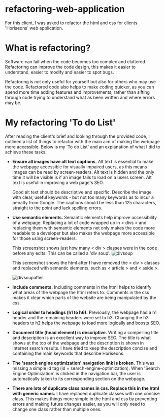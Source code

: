 # refactoring-web-application

For this client, I was asked to refactor the html and css for clients 'Horiseons' web application.

# What is refactoring?

Software can fail when the code becomes too complex and cluttered. Refactoring can improve the code design, this makes it easier to understand, easier to modify and easier to spot bugs.

Refactoring is not only useful for yourself but also for others who may use the code. Refactored code also helps to make coding quicker, as you can spend more time adding features and improvements, rather than sifting through code trying to understand what as been written and where errors may be.

# My refactoring 'To do List'

After reading the client's brief and looking through the provided code, I outlined a list of things to refactor with the main aim of making the webpage more accessible. Below is my 'To do List' and an explanation of what I did to achieve these tasks.

- **Ensure all images have alt text captions.**
  Alt text is essential to make the webpage accessible for visually impaired users, as this means images can be read by screen-readers. Alt text is hidden and the only time it will be visible is if an image fails to load on a users screen. Alt text is useful in improving a web page's SEO.

  Good alt text should be descriptive and specific. Describe the image with clear, useful keywords - but not too many keywords as to incur a penalty from Google. The captions should be less than 125 characters, straight to the point and lack spelling errors.

- **Use semantic elements.**
  Semantic elements help improve accessibility of a webpage. Replacing a lot of code wrapped up in < divs > and replacing them with semantic elements not only makes the code more readable to a developer but also makes the webpage more accessible for those using screen-readers.
  
  This screenshot shows just how many < div > classes were in the code before any edits. This can be called a 'div soup'. 
  ![divsoup](https://user-images.githubusercontent.com/101473841/162231706-49f28be7-cd5e-41c5-ba22-6d08985b9693.png)
  
  This screenshot shows the html after I have removed the < div > classes and replaced with semantic elements, such as < article > and < aside >.
  
  ![divsoupafter](https://user-images.githubusercontent.com/101473841/162232972-b0ba4721-ea74-4f4a-9d88-b51810293980.png)

- **Include comments.**
  Including comments in the html helps to identify what areas of the webpage the html refers to. Comments in the css makes it clear which parts of the website are being manipulated by the css.

- **Logical order to headings (h1 to h6).**
  Previously, the webpage had a h1 header and the remaining headers were set to h3. Changing the h3 headers to h2 helps the webpage to load more logically and boosts SEO.

- **Document title (head element) is descriptive.**
  Writing a compelling title and description is an excellent way to improve SEO. The title is what shows at the top of the webpage and the description is shown in internet search results. I have tried to keep the description concise and containing the main keywords that describe Horiseons.

- **The 'search engine optimization' navigation link is broken.**
  This was missing a simple id tag (id = search-engine-optimization). When 'Search Engine Optimization' is clicked in the navigation bar, the user is automatically taken to its corresponding section on the webpage.

- **There are lots of duplicate class names in css. Replace this in the html with generic names.**
  I have replaced duplicate classes with one concise class. This makes things more simple in the html and css by preventing errors and making future changes easier, as you will only need to change one class rather than multiple ones.
